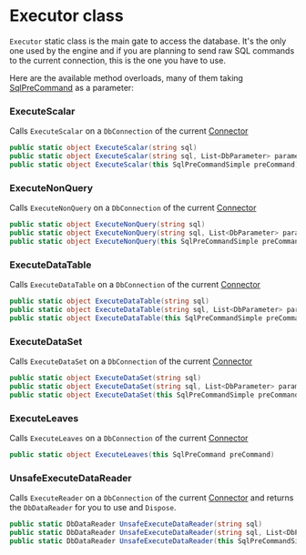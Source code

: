 # Executor class

`Executor` static class is the main gate to access the database. It's the only one used by the engine and if you are planning to send raw SQL commands to the current connection, this is the one you have to use. 

Here are the available method overloads, many of them taking [SqlPreCommand](../Engine/SqlPreCommand.md) as a parameter:


### ExecuteScalar

Calls `ExecuteScalar` on a `DbConnection` of the current [Connector](Connector.md)

```C#
public static object ExecuteScalar(string sql)
public static object ExecuteScalar(string sql, List<DbParameter> parameters)
public static object ExecuteScalar(this SqlPreCommandSimple preCommand)
```


### ExecuteNonQuery

Calls `ExecuteNonQuery` on a `DbConnection` of the current [Connector](Connector.md)

```C#
public static object ExecuteNonQuery(string sql)
public static object ExecuteNonQuery(string sql, List<DbParameter> parameters)
public static object ExecuteNonQuery(this SqlPreCommandSimple preCommand)
```

### ExecuteDataTable

Calls `ExecuteDataTable` on a `DbConnection` of the current [Connector](Connector.md)

```C#
public static object ExecuteDataTable(string sql)
public static object ExecuteDataTable(string sql, List<DbParameter> parameters)
public static object ExecuteDataTable(this SqlPreCommandSimple preCommand)
```


### ExecuteDataSet

Calls `ExecuteDataSet` on a `DbConnection` of the current [Connector](Connector.md)

```C#
public static object ExecuteDataSet(string sql)
public static object ExecuteDataSet(string sql, List<DbParameter> parameters)
public static object ExecuteDataSet(this SqlPreCommandSimple preCommand)
```

### ExecuteLeaves

Calls `ExecuteLeaves` on a `DbConnection` of the current [Connector](Connector.md)

```C#
public static object ExecuteLeaves(this SqlPreCommand preCommand)
```


### UnsafeExecuteDataReader

Calls `ExecuteReader` on a `DbConnection` of the current [Connector](Connector.md) and returns the `DbDataReader` for you to use and `Dispose`. 

```C#
public static DbDataReader UnsafeExecuteDataReader(string sql)
public static DbDataReader UnsafeExecuteDataReader(string sql, List<DbParameter> parameters)
public static DbDataReader UnsafeExecuteDataReader(this SqlPreCommandSimple preCommand)
```